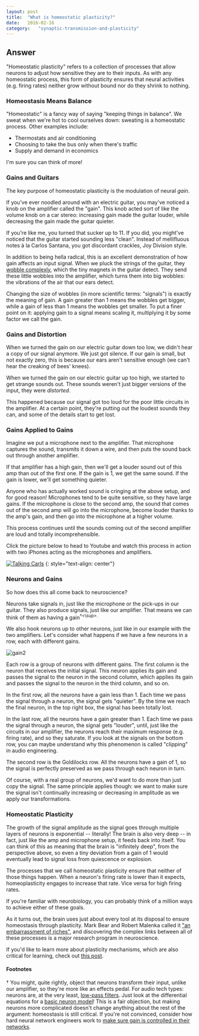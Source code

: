 ```yaml
---
layout: post
title:	"What is homeostatic plasticity?"
date:	2016-02-16
category:	"synaptic-transmission-and-plasticity"
---
```

## Answer

"Homeostatic plasticity" refers to a collection of processes that allow
neurons to adjust how sensitive they are to their inputs.
As with any homeostatic process, this form of plasticity ensures
that neural activities (e.g. firing rates) neither grow without bound
nor do they shrink to nothing.

### Homeostasis Means Balance

"Homeostatic" is a fancy way of saying "keeping things in balance".
We sweat when we're hot to cool ourselves down:
sweating is a homeostatic process.
Other examples include:

* Thermostats and air conditioning
* Choosing to take the bus only when there's traffic
* Supply and demand in economics

I'm sure you can think of more!

### Gains and Guitars

The key purpose of homeostatic plasticity is the modulation of neural *gain*.

If you've ever noodled around with an electric guitar,
you may've noticed a knob on the amplifier called the "gain".
This knob acted sort of like the volume knob on a car stereo:
increasing gain made the guitar louder,
while decreasing the gain made the guitar quieter.

If you're like me, you turned that sucker up to 11.
If you did, you might've noticed that the guitar started sounding less "clean".
Instead of mellifluous notes à la  Carlos Santana,
you got discordant crackles, Joy Division style.

In addition to being hella radical,
this is an excellent demonstration of how gain affects an input signal.
When we pluck the strings of the guitar, they
[wobble complexly](http://www.acoustics.salford.ac.uk/feschools/waves/standing_waves.php),
which the tiny magnets in the guitar detect.
They send these little wobbles into the amplifier,
which turns them into big wobbles:
the vibrations of the air that our ears detect.

Changing the size of wobbles (in more scientific terms: "signals")
is exactly the meaning of gain.
A gain greater than 1 means the wobbles get bigger,
while a gain of less than 1 means the wobbles get smaller.
To put a finer point on it:
applying gain to a signal means scaling it,
multiplying it by some factor we call the gain.

### Gains and Distortion

When we turned the gain on our electric guitar down too low,
we didn't hear a copy of our signal anymore.
We just got silence.
If our gain is small, but not exactly zero,
this is because our ears aren't sensitive enough
(we can't hear the creaking of bees' knees).

When we turned the gain on our electric guitar up too high,
we started to get strange sounds out.
These sounds weren't just bigger versions of the input,
they were *distorted*.

This happened because our signal got too loud
for the poor little circuits in the amplifier.
At a certain point, they're putting out the loudest sounds they can,
and some of the details start to get lost.

### Gains Applied to Gains

Imagine we put a microphone next to the amplifier.
That microphone captures the sound, transmits it down a wire,
and then puts the sound back out through another amplifier.

If that amplifier has a high gain, then we'll get a louder sound out
of this amp than out of the first one.
If the gain is 1, we get the same sound.
If the gain is lower, we'll get something quieter.

Anyone who has actually worked sound is cringing at the above setup,
and for good reason!
Microphones tend to be quite sensitive,
so they have large gains.
If the microphone is close to the second amp,
the sound that comes out of the second amp will go into the microphone,
become louder thanks to the amp's gain,
and then go into the microphone at a higher volume.

This process continues until the sounds coming out of the second amplifier
are loud and totally incomprehensible.

Click the picture below to head to Youtube and watch this process
in action with two iPhones acting as the microphones and amplifiers.

[![Talking Carls](http://img.youtube.com/vi/t-7mQhSZRgM/0.jpg)](http://www.youtube.com/watch?v=t-7mQhSZRgM "Talking Carl Fight")
{: style="text-align: center"}

### Neurons and Gains

So how does this all come back to neuroscience?

Neurons take signals in, just like the microphone
or the pick-ups in our guitar.
They also produce signals,
just like our amplifier.
That means we can think of them as having a gain<sup>†<\sup>.

We also hook neurons up to other neurons,
just like in our example with the two amplifiers.
Let's consider what happens if we have a few neurons
in a row, each with different gains.

![gain2]

Each row is a group of neurons with different gains.
The first column is the neuron that receives the initial signal.
This neuron applies its gain and passes the signal to the neuron in the second column,
which applies its gain and passes the signal to the neuron in the third column, and so on.

In the first row, all the neurons have a gain less than 1.
Each time we pass the signal through a neuron,
the signal gets "quieter".
By the time we reach the final neuron,
in the top right box,
the signal has been totally lost.

In the last row, all the neurons have a gain greater than 1.
Each time we pass the signal through a neuron,
the signal gets "louder",
until, just like the circuits in our amplifier,
the neurons reach their maximum response (e.g. firing rate),
and so they saturate.
If you look at the signals on the bottom row,
you can maybe understand why this phenomenon
is called "clipping" in audio engineering.

The second row is the Goldilocks row.
All the neurons have a gain of 1,
so the signal is perfectly preserved
as we pass through each neuron in turn.

Of course, with a real group of neurons,
we'd want to do more than just copy the signal.
The same principle applies though:
we want to make sure the signal isn't continually
increasing or decreasing in amplitude
as we apply our transformations.

### Homeostatic Plasticity

The growth of the signal amplitude as the signal goes through
multiple layers of neurons is exponential -- literally!
The brain is also very deep --
in fact, just like the amp and microphone setup,
it feeds back into itself.
You can think of this as meaning that the brain is "infinitely deep",
from the perspective above,
so even a tiny deviation from a gain of 1 would eventually lead
to signal loss from quiescence or explosion.

The processes that we call homeostatic plasticity
ensure that neither of those things happen.
When a neuron's firing rate is lower than it expects,
homeoplasticity engages to increase that rate.
Vice versa for high firing rates.

If you're familiar with neurobiology,
you can probably think of a million ways
to achieve either of these goals.

As it turns out, the brain uses just about every tool at its disposal to
ensure homeostasis through plasticity.
Mark Bear and Robert Malenka called it
["an embarrassment of riches"](http://www.sciencedirect.com/science/article/pii/S0896627304006087),
and discovering the complex links between all of these processes is a major research program in neuroscience.

If you'd like to learn more about plasticity mechanisms,
which are also critical for learning, check out
[this post]({{site.baseurl}}/29).

#### Footnotes

† You might, quite rightly, object that neurons transform
their input, unlike our amplifier,
so they're more like an effects pedal.
For audio tech types: neurons are, at the very least,
[low-pass filters]({{site.baseurl}}/22).
Just look at the differential equations for a
[basic neuron model]({{site.baseurl}}/25)!
This is a fair objection,
but making neurons more complicated doesn't change
anything about the rest of the argument:
homeostasis is still critical.
If you're not convinced, consider
how hard neural network engineers work to
[make sure gain is controlled in their networks](http://neuralnetworksanddeeplearning.com/chap5.html).


[gain2]: {{site.DBL}}/gain2.png
